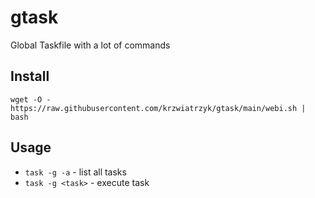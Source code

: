 # gtask
Global Taskfile with a lot of commands

## Install

```
wget -O - https://raw.githubusercontent.com/krzwiatrzyk/gtask/main/webi.sh | bash 
```

## Usage

- `task -g -a` - list all tasks
- `task -g <task>` - execute task